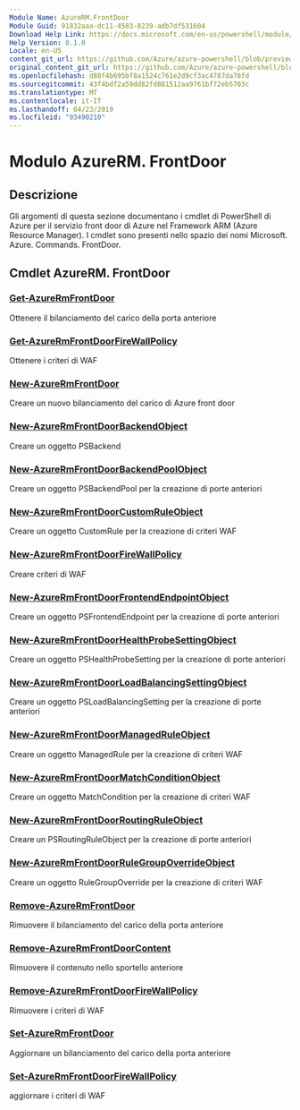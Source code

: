 ```yaml
---
Module Name: AzureRM.FrontDoor
Module Guid: 91832aaa-dc11-4583-8239-adb7df531604
Download Help Link: https://docs.microsoft.com/en-us/powershell/module/azurerm.frontdoor
Help Version: 0.1.0
Locale: en-US
content_git_url: https://github.com/Azure/azure-powershell/blob/preview/src/ResourceManager/FrontDoor/Commands.FrontDoor/help/AzureRM.FrontDoor.md
original_content_git_url: https://github.com/Azure/azure-powershell/blob/preview/src/ResourceManager/FrontDoor/Commands.FrontDoor/help/AzureRM.FrontDoor.md
ms.openlocfilehash: d88f4b695bf8a1524c761e2d9cf3ac4787da78fd
ms.sourcegitcommit: 43f4bdf2a59dd82fd881512aa9761bf72eb5703c
ms.translationtype: MT
ms.contentlocale: it-IT
ms.lasthandoff: 04/23/2019
ms.locfileid: "93490210"
---
```

# Modulo AzureRM. FrontDoor
## Descrizione
Gli argomenti di questa sezione documentano i cmdlet di PowerShell di Azure per il servizio front door di Azure nel Framework ARM (Azure Resource Manager). I cmdlet sono presenti nello spazio dei nomi Microsoft. Azure. Commands. FrontDoor.

## Cmdlet AzureRM. FrontDoor
### [Get-AzureRmFrontDoor](Get-AzureRmFrontDoor.md)
Ottenere il bilanciamento del carico della porta anteriore

### [Get-AzureRmFrontDoorFireWallPolicy](Get-AzureRmFrontDoorFireWallPolicy.md)
Ottenere i criteri di WAF

### [New-AzureRmFrontDoor](New-AzureRmFrontDoor.md)
Creare un nuovo bilanciamento del carico di Azure front door

### [New-AzureRmFrontDoorBackendObject](New-AzureRmFrontDoorBackendObject.md)
Creare un oggetto PSBackend

### [New-AzureRmFrontDoorBackendPoolObject](New-AzureRmFrontDoorBackendPoolObject.md)
Creare un oggetto PSBackendPool per la creazione di porte anteriori

### [New-AzureRmFrontDoorCustomRuleObject](New-AzureRmFrontDoorCustomRuleObject.md)
Creare un oggetto CustomRule per la creazione di criteri WAF

### [New-AzureRmFrontDoorFireWallPolicy](New-AzureRmFrontDoorFireWallPolicy.md)
Creare criteri di WAF

### [New-AzureRmFrontDoorFrontendEndpointObject](New-AzureRmFrontDoorFrontendEndpointObject.md)
Creare un oggetto PSFrontendEndpoint per la creazione di porte anteriori

### [New-AzureRmFrontDoorHealthProbeSettingObject](New-AzureRmFrontDoorHealthProbeSettingObject.md)
Creare un oggetto PSHealthProbeSetting per la creazione di porte anteriori

### [New-AzureRmFrontDoorLoadBalancingSettingObject](New-AzureRmFrontDoorLoadBalancingSettingObject.md)
Creare un oggetto PSLoadBalancingSetting per la creazione di porte anteriori

### [New-AzureRmFrontDoorManagedRuleObject](New-AzureRmFrontDoorManagedRuleObject.md)
Creare un oggetto ManagedRule per la creazione di criteri WAF

### [New-AzureRmFrontDoorMatchConditionObject](New-AzureRmFrontDoorMatchConditionObject.md)
Creare un oggetto MatchCondition per la creazione di criteri WAF

### [New-AzureRmFrontDoorRoutingRuleObject](New-AzureRmFrontDoorRoutingRuleObject.md)
Creare un PSRoutingRuleObject per la creazione di porte anteriori

### [New-AzureRmFrontDoorRuleGroupOverrideObject](New-AzureRmFrontDoorRuleGroupOverrideObject.md)
Creare un oggetto RuleGroupOverride per la creazione di criteri WAF

### [Remove-AzureRmFrontDoor](Remove-AzureRmFrontDoor.md)
Rimuovere il bilanciamento del carico della porta anteriore

### [Remove-AzureRmFrontDoorContent](Remove-AzureRmFrontDoorContent.md)
Rimuovere il contenuto nello sportello anteriore

### [Remove-AzureRmFrontDoorFireWallPolicy](Remove-AzureRmFrontDoorFireWallPolicy.md)
Rimuovere i criteri di WAF

### [Set-AzureRmFrontDoor](Set-AzureRmFrontDoor.md)
Aggiornare un bilanciamento del carico della porta anteriore

### [Set-AzureRmFrontDoorFireWallPolicy](Set-AzureRmFrontDoorFireWallPolicy.md)
aggiornare i criteri di WAF

